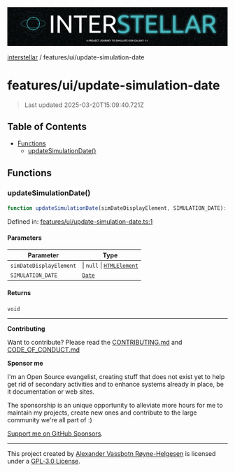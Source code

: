 <div><img alt="SPECCER logo" src="https://raw.githubusercontent.com/phun-ky/interstellar/main/public/interstellar-header.png" style="max-height:120px;"/></div>

[interstellar](../../README.md) / features/ui/update-simulation-date

# features/ui/update-simulation-date

> Last updated 2025-03-20T15:09:40.721Z

## Table of Contents

- [Functions](#functions)
  - [updateSimulationDate()](#updatesimulationdate)

## Functions

### updateSimulationDate()

```ts
function updateSimulationDate(simDateDisplayElement, SIMULATION_DATE): void;
```

Defined in:
[features/ui/update-simulation-date.ts:1](https://github.com/phun-ky/interstellar/blob/main/src/features/ui/update-simulation-date.ts#L1)

#### Parameters

| Parameter               | Type                                                                                      |
| ----------------------- | ----------------------------------------------------------------------------------------- |
| `simDateDisplayElement` | \| `null` \| [`HTMLElement`](https://developer.mozilla.org/docs/Web/API/HTMLElement)      |
| `SIMULATION_DATE`       | [`Date`](https://developer.mozilla.org/docs/Web/JavaScript/Reference/Global_Objects/Date) |

#### Returns

`void`

---

**Contributing**

Want to contribute? Please read the
[CONTRIBUTING.md](https://github.com/phun-ky/interstellar/blob/main/CONTRIBUTING.md)
and
[CODE_OF_CONDUCT.md](https://github.com/phun-ky/interstellar/blob/main/CODE_OF_CONDUCT.md)

**Sponsor me**

I'm an Open Source evangelist, creating stuff that does not exist yet to help
get rid of secondary activities and to enhance systems already in place, be it
documentation or web sites.

The sponsorship is an unique opportunity to alleviate more hours for me to
maintain my projects, create new ones and contribute to the large community
we're all part of :)

[Support me on GitHub Sponsors](https://github.com/sponsors/phun-ky).

---

This project created by [Alexander Vassbotn Røyne-Helgesen](http://phun-ky.net)
is licensed under a
[GPL-3.0 License](https://choosealicense.com/licenses/gpl-3.0/).
